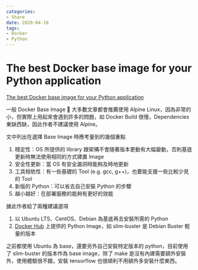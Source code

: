 ```yaml
---
categories:
- Share
date: 2020-04-10
tags:
- Docker
- Python
---
```


# The best Docker base image for your Python application

[The best Docker base image for your Python application](https://pythonspeed.com/articles/base-image-python-docker-images/)

一般 Docker Base Image  大多數文章都會推薦使用 Alpine Linux，因為非常的小，但實際上用起來會遇到許多的問題，如 Docker Build 很慢，Dependencies 東缺西缺，因此作者不建議使用 Alpine。

文中列出在選擇 Base Image 時應考量到的幾個重點

1. 穩定性：OS 所提供的 library 跟架構不會隨著版本更動有大幅變動，否則基底更新時無法使用相同的方式建置 Image
2. 安全性更新：當 OS 有安全漏洞時能夠及時地更新
3. 工具相依性：有一些基礎的 Tool (e.g. gcc, g++)，也要能支援一些比較少見的 Tool
4. 新版的 Python：可以省去自己安裝 Python 的步驟
5. 越小越好：在部署服務的能夠有更好的效能

據此作者給了兩種建議選項

1. 以 Ubuntu LTS、CentOS、Debian 為基底再去安裝所需的 Python
2. [Docker Hub](https://hub.docker.com/_/python) 上提供的 Python Image，如 slim-buster 是 Debian Buster 輕量的版本

之前都使用 Ubuntu 為 base，還要另外自己安裝特定版本的 python，目前使用了 slim-buster 的版本作為 base image，除了 make 是沒有內建需要額外安裝外，使用體驗很不錯，安裝 tensorflow 也很順利不用額外多安裝什麼東西。

